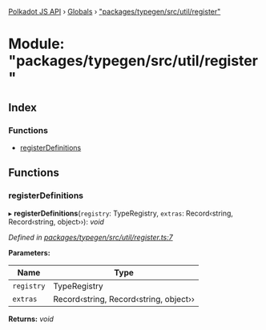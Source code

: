 [Polkadot JS API](../README.md) › [Globals](../globals.md) › ["packages/typegen/src/util/register"](_packages_typegen_src_util_register_.md)

# Module: "packages/typegen/src/util/register"

## Index

### Functions

* [registerDefinitions](_packages_typegen_src_util_register_.md#registerdefinitions)

## Functions

###  registerDefinitions

▸ **registerDefinitions**(`registry`: TypeRegistry, `extras`: Record‹string, Record‹string, object››): *void*

*Defined in [packages/typegen/src/util/register.ts:7](https://github.com/polkadot-js/api/blob/eb6b3c5bd4/packages/typegen/src/util/register.ts#L7)*

**Parameters:**

Name | Type |
------ | ------ |
`registry` | TypeRegistry |
`extras` | Record‹string, Record‹string, object›› |

**Returns:** *void*
